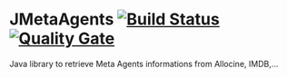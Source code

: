 # JMetaAgents [![Build Status](https://travis-ci.org/welle/JMetaAgents.svg?branch=master)](https://travis-ci.org/welle/JMetaAgents) [![Quality Gate](https://sonarcloud.io/api/badges/gate?key=aka.jmetaagents:JMetaAgents)](https://sonarcloud.io/dashboard/index/aka.jmetaagents:JMetaAgents) #

Java library to retrieve Meta Agents informations from Allocine, IMDB,...
